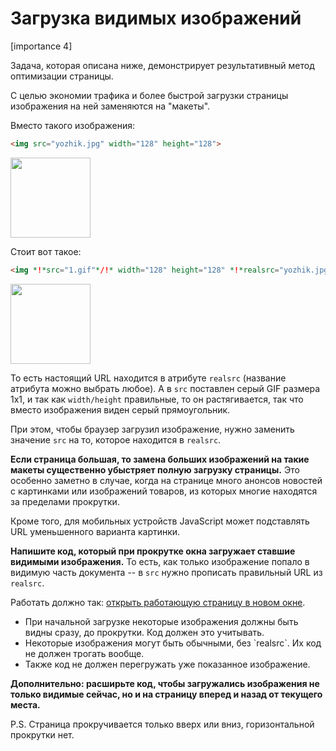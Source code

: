 # Загрузка видимых изображений

[importance 4]

Задача, которая описана ниже, демонстрирует результативный метод оптимизации страницы.

С целью экономии трафика и более быстрой загрузки страницы изображения на ней заменяются на "макеты".

Вместо такого изображения:

```html
<img src="yozhik.jpg" width="128" height="128">
```

<img src="//js.cx/clipart/yozhik.jpg" width="128" height="128">


Стоит вот такое:

```html
<img *!*src="1.gif"*/!* width="128" height="128" *!*realsrc="yozhik.jpg"*/!*>
```

<img src="//js.cx/lazyimg/1.gif" width="128" height="128">

То есть настоящий URL находится в атрибуте `realsrc` (название атрибута можно выбрать любое). А в `src` поставлен серый GIF размера 1x1, и так как `width/height` правильные, то он растягивается, так что вместо изображения виден серый прямоугольник. 

При этом, чтобы браузер загрузил изображение, нужно заменить значение `src` на то, которое находится в `realsrc`.

**Если страница большая, то замена больших изображений на такие макеты существенно убыстряет полную загрузку страницы.** Это особенно заметно в случае, когда на странице много анонсов новостей с картинками или изображений товаров, из которых многие находятся за пределами прокрутки.

 Кроме того, для мобильных устройств JavaScript может подставлять URL уменьшенного варианта картинки.

**Напишите код, который при прокрутке окна загружает ставшие видимыми изображения.** То есть, как только изображение попало в видимую часть документа -- в `src` нужно прописать правильный URL из `realsrc`. 

Работать должно так: <a target="_blank" href="/files/tutorial/browser/events/lazyimg/index.html">открыть работающую страницу в новом окне</a>.

<ul>
<li>При начальной загрузке некоторые изображения должны быть видны сразу, до прокрутки. Код должен это учитывать.</li>
<li>Некоторые изображения могут быть обычными, без `realsrc`. Их код не должен трогать вообще.</li>
<li>Также код не должен перегружать уже показанное изображение.</li>
</ul>

**Дополнительно: расширьте код, чтобы загружались изображения не только видимые сейчас, но и на страницу вперед и назад от текущего места.**




P.S. Страница прокручивается только вверх или вниз, горизонтальной прокрутки нет.